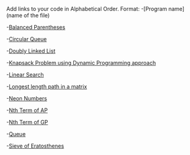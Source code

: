 Add links to your code in Alphabetical Order.
Format: -[Program name](name of the file)

-[Balanced Parentheses](balanced_parentheses.py)

-[Circular Queue](CircularQueue.py)

-[Doubly Linked List](Doubly_Linked_List.py)

-[Knapsack Problem using Dynamic Programming approach](Knapsack_DP.py)

-[Linear Search](Linear_Search.py)

-[Longest length path in a matrix](LongestPath_Matrix.py)

-[Neon Numbers](neon_numbers.py)

-[Nth Term of AP](nth_term_of_ap.py)

-[Nth Term of GP](nth_term_of_gp.py)

-[Queue](Queue.py)

-[Sieve of Eratosthenes](Sieve_of_Eratosthenes.py)
